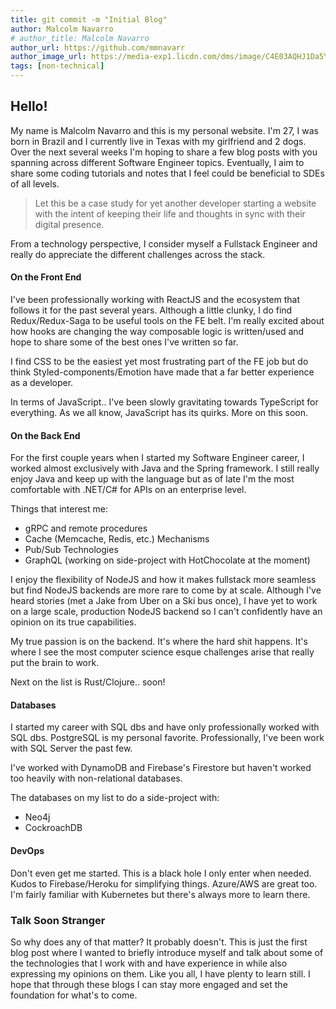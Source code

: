 ```yaml
---
title: git commit -m "Initial Blog"
author: Malcolm Navarro
# author_title: Malcolm Navarro
author_url: https://github.com/mmnavarr
author_image_url: https://media-exp1.licdn.com/dms/image/C4E03AQHJ1Da5YIl0Pw/profile-displayphoto-shrink_400_400/0?e=1606348800&v=beta&t=961soqVyLZVCQc7EfB4SM9o2dBZ9VljSP5FMyGDJT-0
tags: [non-technical]
---
```


## Hello!

My name is Malcolm Navarro and this is my personal website.
I'm 27, I was born in Brazil and I currently live in Texas with my girlfriend and 2 dogs. Over the next several weeks I'm hoping to share a few blog posts with you spanning across different Software Engineer topics. Eventually, I aim to share some coding tutorials and notes that I feel could be beneficial to SDEs of all levels.

<!--truncate-->

> Let this be a case study for yet another developer starting a website with the intent of keeping their life and thoughts in sync with their digital presence.

From a technology perspective, I consider myself a Fullstack Engineer and really do appreciate the different challenges across the stack.

#### On the Front End
I've been professionally working with ReactJS and the ecosystem that follows it for the past several years. Although a little clunky, I do find Redux/Redux-Saga to be useful tools on the FE belt. I'm really excited about how hooks are changing the way composable logic is written/used and hope to share some of the best ones I've written so far.

I find CSS to be the easiest yet most frustrating part of the FE job but do think Styled-components/Emotion have made that a far better experience as a developer.

In terms of JavaScript.. I've been slowly gravitating towards TypeScript for everything. As we all know, JavaScript has its quirks. More on this soon.

#### On the Back End
For the first couple years when I started my Software Engineer career, I worked almost exclusively with Java and the Spring framework. I still really enjoy Java and keep up with the language but as of late I'm the most comfortable with .NET/C# for APIs on an enterprise level.

Things that interest me:
- gRPC and remote procedures
- Cache (Memcache, Redis, etc.) Mechanisms
- Pub/Sub Technologies
- GraphQL (working on side-project with HotChocolate at the moment)

I enjoy the flexibility of NodeJS and how it makes fullstack more seamless but find NodeJS backends are more rare to come by at scale. Although I've heard stories (met a Jake from Uber on a Ski bus once), I have yet to work on a large scale, production NodeJS backend so I can't confidently have an opinion on its true capabilities.

My true passion is on the backend. It's where the hard shit happens. It's where I see the most computer science esque challenges arise that really put the brain to work.

Next on the list is Rust/Clojure.. soon!

#### Databases
I started my career with SQL dbs and have only professionally worked with SQL dbs. PostgreSQL is my personal favorite. Professionally, I've been work with SQL Server the past few.

I've worked with DynamoDB and Firebase's Firestore but haven't worked too heavily with non-relational databases.

The databases on my list to do a side-project with:
- Neo4j
- CockroachDB

#### DevOps
Don't even get me started. This is a black hole I only enter when needed. Kudos to Firebase/Heroku for simplifying things. Azure/AWS are great too. I'm fairly familiar with Kubernetes but there's always more to learn there.

### Talk Soon Stranger
So why does any of that matter? It probably doesn't. This is just the first blog post where I wanted to briefly introduce myself and talk about some of the technologies that I work with and have experience in while also expressing my opinions on them. Like you all, I have plenty to learn still. I hope that through these blogs I can stay more engaged and set the foundation for what's to come.